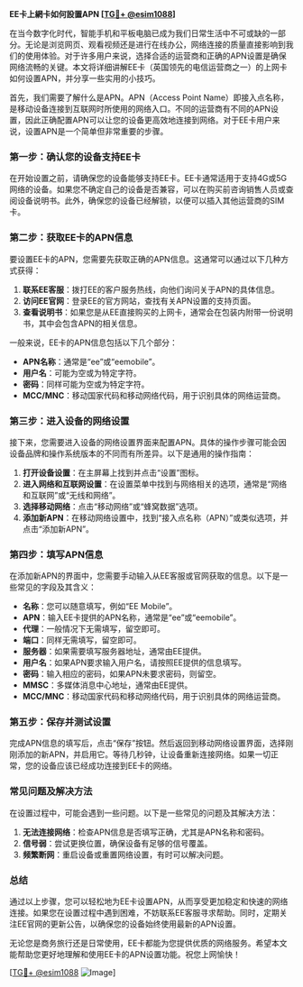 **EE卡上網卡如何設置APN [[TG💪+ @esim1088](https://t.me/s/esim1088)]**

在当今数字化时代，智能手机和平板电脑已成为我们日常生活中不可或缺的一部分。无论是浏览网页、观看视频还是进行在线办公，网络连接的质量直接影响到我们的使用体验。对于许多用户来说，选择合适的运营商和正确的APN设置是确保网络流畅的关键。本文将详细讲解EE卡（英国领先的电信运营商之一）的上网卡如何设置APN，并分享一些实用的小技巧。

首先，我们需要了解什么是APN。APN（Access Point Name）即接入点名称，是移动设备连接到互联网时所使用的网络入口。不同的运营商有不同的APN设置，因此正确配置APN可以让您的设备更高效地连接到网络。对于EE卡用户来说，设置APN是一个简单但非常重要的步骤。

### **第一步：确认您的设备支持EE卡**
在开始设置之前，请确保您的设备能够支持EE卡。EE卡通常适用于支持4G或5G网络的设备。如果您不确定自己的设备是否兼容，可以在购买前咨询销售人员或查阅设备说明书。此外，确保您的设备已经解锁，以便可以插入其他运营商的SIM卡。

### **第二步：获取EE卡的APN信息**
要设置EE卡的APN，您需要先获取正确的APN信息。这通常可以通过以下几种方式获得：
1. **联系EE客服**：拨打EE的客户服务热线，向他们询问关于APN的具体信息。
2. **访问EE官网**：登录EE的官方网站，查找有关APN设置的支持页面。
3. **查看说明书**：如果您是从EE直接购买的上网卡，通常会在包装内附带一份说明书，其中会包含APN的相关信息。

一般来说，EE卡的APN信息包括以下几个部分：
- **APN名称**：通常是“ee”或“eemobile”。
- **用户名**：可能为空或为特定字符。
- **密码**：同样可能为空或为特定字符。
- **MCC/MNC**：移动国家代码和移动网络代码，用于识别具体的网络运营商。

### **第三步：进入设备的网络设置**
接下来，您需要进入设备的网络设置界面来配置APN。具体的操作步骤可能会因设备品牌和操作系统版本的不同而有所差异。以下是通用的操作指南：

1. **打开设备设置**：在主屏幕上找到并点击“设置”图标。
2. **进入网络和互联网设置**：在设置菜单中找到与网络相关的选项，通常是“网络和互联网”或“无线和网络”。
3. **选择移动网络**：点击“移动网络”或“蜂窝数据”选项。
4. **添加新APN**：在移动网络设置中，找到“接入点名称（APN）”或类似选项，并点击“添加新APN”。

### **第四步：填写APN信息**
在添加新APN的界面中，您需要手动输入从EE客服或官网获取的信息。以下是一些常见的字段及其含义：

- **名称**：您可以随意填写，例如“EE Mobile”。
- **APN**：输入EE卡提供的APN名称，通常是“ee”或“eemobile”。
- **代理**：一般情况下无需填写，留空即可。
- **端口**：同样无需填写，留空即可。
- **服务器**：如果需要填写服务器地址，通常由EE提供。
- **用户名**：如果APN要求输入用户名，请按照EE提供的信息填写。
- **密码**：输入相应的密码，如果APN未要求密码，则留空。
- **MMSC**：多媒体消息中心地址，通常由EE提供。
- **MCC/MNC**：移动国家代码和移动网络代码，用于识别具体的网络运营商。

### **第五步：保存并测试设置**
完成APN信息的填写后，点击“保存”按钮。然后返回到移动网络设置界面，选择刚刚添加的新APN，并启用它。等待几秒钟，让设备重新连接网络。如果一切正常，您的设备应该已经成功连接到EE卡的网络。

### **常见问题及解决方法**
在设置过程中，可能会遇到一些问题。以下是一些常见的问题及其解决方法：

1. **无法连接网络**：检查APN信息是否填写正确，尤其是APN名称和密码。
2. **信号弱**：尝试更换位置，确保设备有足够的信号覆盖。
3. **频繁断网**：重启设备或重置网络设置，有时可以解决问题。

### **总结**
通过以上步骤，您可以轻松地为EE卡设置APN，从而享受更加稳定和快速的网络连接。如果您在设置过程中遇到困难，不妨联系EE客服寻求帮助。同时，定期关注EE官网的更新公告，以确保您的设备始终使用最新的APN设置。

无论您是商务旅行还是日常使用，EE卡都能为您提供优质的网络服务。希望本文能帮助您更好地理解和使用EE卡的APN设置功能。祝您上网愉快！

[[TG💪+ @esim1088](https://t.me/s/esim1088) ![Image](https://i.postimg.cc/4NQfJmqS/Snipaste-2025-05-13-00-14-12.png)]